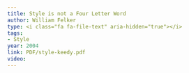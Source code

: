 ```yaml
---
title: Style is not a Four Letter Word
author: William Felker
type: <i class="fa fa-file-text" aria-hidden="true"></i>
tags:
- Style
year: 2004
link: PDF/style-keedy.pdf
video:
---
```

